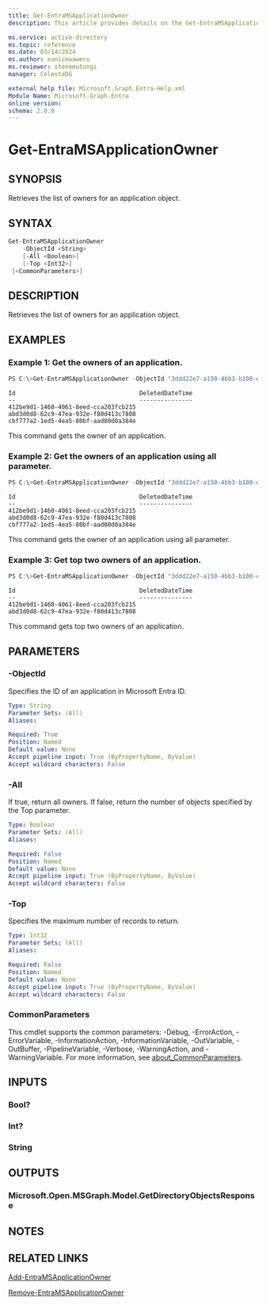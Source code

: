 ```yaml
---
title: Get-EntraMSApplicationOwner
description: This article provides details on the Get-EntraMSApplicationOwner command.

ms.service: active-directory
ms.topic: reference
ms.date: 03/14/2024
ms.author: eunicewaweru
ms.reviewer: stevemutungi
manager: CelesteDG

external help file: Microsoft.Graph.Entra-Help.xml
Module Name: Microsoft.Graph.Entra
online version:
schema: 2.0.0
---
```


# Get-EntraMSApplicationOwner

## SYNOPSIS
Retrieves the list of owners for an application object.

## SYNTAX

```powershell
Get-EntraMSApplicationOwner 
    -ObjectId <String> 
    [-All <Boolean>] 
    [-Top <Int32>] 
 [<CommonParameters>]
```

## DESCRIPTION
Retrieves the list of owners for an application object.

## EXAMPLES

### Example 1: Get the owners of an application.
```powershell
PS C:\>Get-EntraMSApplicationOwner -ObjectId "3ddd22e7-a150-4bb3-b100-e410dea1cb84"
```

```output
Id                                   DeletedDateTime
--                                   ---------------
412be9d1-1460-4061-8eed-cca203fcb215
abd3d0d8-62c9-47ea-932e-f80d413c7808
cbf777a2-1ed5-4ea5-80bf-aad80d0a384e
```

This command gets the owner of an application.  

### Example 2: Get the owners of an application using all parameter.
```powershell
PS C:\>Get-EntraMSApplicationOwner -ObjectId "3ddd22e7-a150-4bb3-b100-e410dea1cb84" -All $true
```

```output
Id                                   DeletedDateTime
--                                   ---------------
412be9d1-1460-4061-8eed-cca203fcb215
abd3d0d8-62c9-47ea-932e-f80d413c7808
cbf777a2-1ed5-4ea5-80bf-aad80d0a384e
```

This command gets the owner of an application using all parameter.  

### Example 3: Get top two owners of an application.
```powershell
PS C:\>Get-EntraMSApplicationOwner -ObjectId "3ddd22e7-a150-4bb3-b100-e410dea1cb84" -Top 2
```

```output
Id                                   DeletedDateTime
--                                   ---------------
412be9d1-1460-4061-8eed-cca203fcb215
abd3d0d8-62c9-47ea-932e-f80d413c7808
```

This command gets top two owners of an application.  

## PARAMETERS

### -ObjectId
Specifies the ID of an application in Microsoft Entra ID.

```yaml
Type: String
Parameter Sets: (All)
Aliases:

Required: True
Position: Named
Default value: None
Accept pipeline input: True (ByPropertyName, ByValue)
Accept wildcard characters: False
```

### -All
If true, return all owners.
If false, return the number of objects specified by the Top parameter.

```yaml
Type: Boolean
Parameter Sets: (All)
Aliases:

Required: False
Position: Named
Default value: None
Accept pipeline input: True (ByPropertyName, ByValue)
Accept wildcard characters: False
```

### -Top
Specifies the maximum number of records to return.

```yaml
Type: Int32
Parameter Sets: (All)
Aliases:

Required: False
Position: Named
Default value: None
Accept pipeline input: True (ByPropertyName, ByValue)
Accept wildcard characters: False
```

### CommonParameters
This cmdlet supports the common parameters: -Debug, -ErrorAction, -ErrorVariable, -InformationAction, -InformationVariable, -OutVariable, -OutBuffer, -PipelineVariable, -Verbose, -WarningAction, and -WarningVariable. For more information, see [about_CommonParameters](https://go.microsoft.com/fwlink/?LinkID=113216).

## INPUTS

### Bool?
### Int?
### String
## OUTPUTS

### Microsoft.Open.MSGraph.Model.GetDirectoryObjectsResponse
## NOTES

## RELATED LINKS

[Add-EntraMSApplicationOwner](Add-EntraMSApplicationOwner.md)

[Remove-EntraMSApplicationOwner](Remove-EntraMSApplicationOwner.md)
